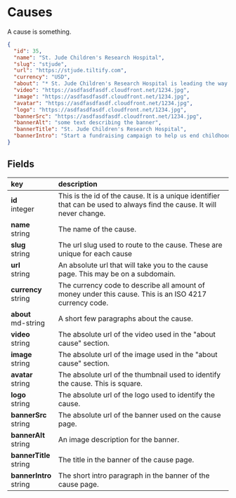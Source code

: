 # Causes

A cause is something.

```json
{
  "id": 35,
  "name": "St. Jude Children's Research Hospital",
  "slug": "stjude",
  "url": "https://stjude.tiltify.com",
  "currency": "USD",
  "about": "* St. Jude Children's Research Hospital is leading the way the\nworld understands, treats and defeats childhood cancer and other\nlife-threatening diseases.  \n* Your support helps ensure that families never receive a bill\nfrom St. Jude for treatment, travel, housing or food -- because all a family\nshould worry about is helping their child live.  \n* St. Jude has helped push the childhood cancer survival rate\nfrom less than 20% when we opened to 80% today. We won't stop until no child\ndies from cancer.",
  "video": "https://asdfasdfasdf.cloudfront.net/1234.jpg",
  "image": "https://asdfasdfasdf.cloudfront.net/1234.jpg",
  "avatar": "https://asdfasdfasdf.cloudfront.net/1234.jpg",
  "logo": "https://asdfasdfasdf.cloudfront.net/1234.jpg",
  "bannerSrc": "https://asdfasdfasdf.cloudfront.net/1234.jpg",
  "bannerAlt": "some text describing the banner",
  "bannerTitle": "St. Jude Children's Research Hospital",
  "bannerIntro": "Start a fundraising campaign to help us end childhood cancer."
}
```

## Fields

|key|description|
|:---|:---|
|**id**<br>integer| This is the id of the cause. It is a unique identifier that can be used to always find the cause. It will never change.
|**name**<br>string| The name of the cause.
|**slug**<br>string| The url slug used to route to the cause. These are unique for each cause
|**url**<br>string| An absolute url that will take you to the cause page. This may be on a subdomain.
|**currency**<br>string| The currency code to describe all amount of money under this cause. This is an ISO 4217 currency code.
|**about**<br>md-string| A short few paragraphs about the cause.
|**video**<br>string| The absolute url of the video used in the "about cause" section.
|**image**<br>string| The absolute url of the image used in the "about cause" section.
|**avatar**<br>string| The absolute url of the thumbnail used to identify the cause. This is square.
|**logo**<br>string| The absolute url of the logo used to identify the cause.
|**bannerSrc**<br>string| The absolute url of the banner used on the cause page.
|**bannerAlt**<br>string| An image description for the banner.
|**bannerTitle**<br>string| The title in the banner of the cause page.
|**bannerIntro**<br>string| The short intro paragraph in the banner of the cause page.

